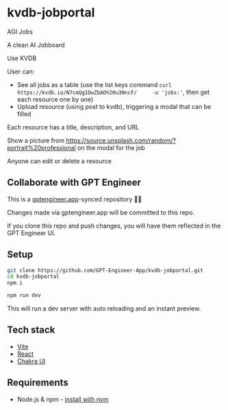 # kvdb-jobportal

AGI Jobs

A clean AI Jobboard

Use KVDB

User can:
- See all jobs as a table (use the list keys command `curl https://kvdb.io/N7cmQg1DwZbADh2Hu3NncF/     -u 'jobs:'`, then get each resource one by one)
- Upload resource (using post to kvdb), triggering a modal that can be filled

Each resource has a title, description, and URL

Show a picture from https://source.unsplash.com/random/?portrait%20professional on the modal for the job

Anyone can edit or delete a resource

## Collaborate with GPT Engineer

This is a [gptengineer.app](https://gptengineer.app)-synced repository 🌟🤖

Changes made via gptengineer.app will be committed to this repo.

If you clone this repo and push changes, you will have them reflected in the GPT Engineer UI.

## Setup

```sh
git clone https://github.com/GPT-Engineer-App/kvdb-jobportal.git
cd kvdb-jobportal
npm i
```

```sh
npm run dev
```

This will run a dev server with auto reloading and an instant preview.

## Tech stack

- [Vite](https://vitejs.dev/)
- [React](https://react.dev/)
- [Chakra UI](https://chakra-ui.com/)

## Requirements

- Node.js & npm - [install with nvm](https://github.com/nvm-sh/nvm#installing-and-updating)
